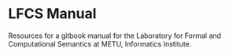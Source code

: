 # LFCS Manual

Resources for a gitbook manual for the Laboratory for Formal and Computational Semantics at METU, Informatics Institute.
